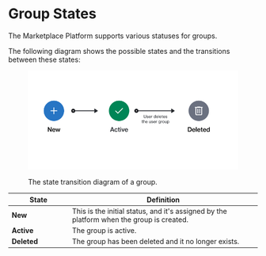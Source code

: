 # Group States

The Marketplace Platform supports various statuses for groups.

The following diagram shows the possible states and the transitions between these states:

<figure><img src="../../../.gitbook/assets/state_diagram_groups.png" alt=""><figcaption><p>The state transition diagram of a group.</p></figcaption></figure>

<table><thead><tr><th width="108">State</th><th>Definition</th></tr></thead><tbody><tr><td><strong>New</strong> </td><td>This is the initial status, and it's assigned by the platform when the group is created.</td></tr><tr><td><strong>Active</strong></td><td>The group is active.</td></tr><tr><td><strong>Deleted</strong></td><td>The group has been deleted and it no longer exists.</td></tr></tbody></table>
